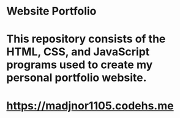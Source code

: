# Website Portfolio
# This repository consists of the HTML, CSS, and JavaScript programs used to create my personal portfolio website. 
# https://madjnor1105.codehs.me
